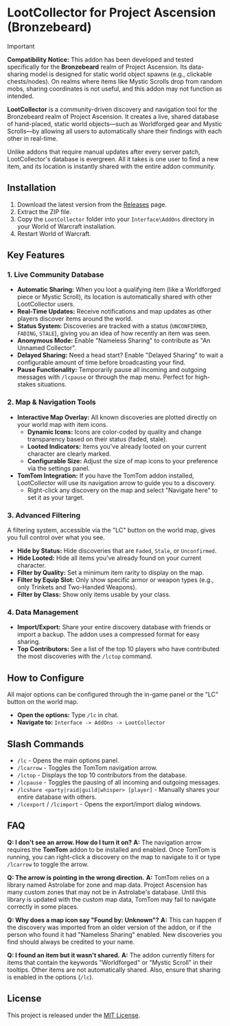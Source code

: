 # LootCollector for Project Ascension (Bronzebeard)

> [!IMPORTANT]  
> **Compatibility Notice:** This addon has been developed and tested specifically for the **Bronzebeard** realm of Project Ascension. Its data-sharing model is designed for static world object spawns (e.g., clickable chests/nodes). On realms where items like Mystic Scrolls drop from random mobs, sharing coordinates is not useful, and this addon may not function as intended.

**LootCollector** is a community-driven discovery and navigation tool for the Bronzebeard realm of Project Ascension. It creates a live, shared database of hand-placed, static world objects—such as Worldforged gear and Mystic Scrolls—by allowing all users to automatically share their findings with each other in real-time.

Unlike addons that require manual updates after every server patch, LootCollector's database is evergreen. All it takes is one user to find a new item, and its location is instantly shared with the entire addon community.

## Installation

1.  Download the latest version from the [Releases](https://github.com/your-username/LootCollector/releases) page.
2.  Extract the ZIP file.
3.  Copy the `LootCollector` folder into your `Interface\AddOns` directory in your World of Warcraft installation.
4.  Restart World of Warcraft.

## Key Features

### 1. Live Community Database
*   **Automatic Sharing:** When you loot a qualifying item (like a Worldforged piece or Mystic Scroll), its location is automatically shared with other LootCollector users.
*   **Real-Time Updates:** Receive notifications and map updates as other players discover items around the world.
*   **Status System:** Discoveries are tracked with a status (`UNCONFIRMED`, `FADING`, `STALE`), giving you an idea of how recently an item was seen.
*   **Anonymous Mode:** Enable "Nameless Sharing" to contribute as "An Unnamed Collector".
*   **Delayed Sharing:** Need a head start? Enable "Delayed Sharing" to wait a configurable amount of time before broadcasting your find.
*   **Pause Functionality:** Temporarily pause all incoming and outgoing messages with `/lcpause` or through the map menu. Perfect for high-stakes situations.

### 2. Map & Navigation Tools
*   **Interactive Map Overlay:** All known discoveries are plotted directly on your world map with item icons.
    *   **Dynamic Icons:** Icons are color-coded by quality and change transparency based on their status (faded, stale).
    *   **Looted Indicators:** Items you've already looted on your current character are clearly marked.
    *   **Configurable Size:** Adjust the size of map icons to your preference via the settings panel.
*   **TomTom Integration:** If you have the TomTom addon installed, LootCollector will use its navigation arrow to guide you to a discovery.
    *   Right-click any discovery on the map and select "Navigate here" to set it as your target.

### 3. Advanced Filtering
A filtering system, accessible via the "LC" button on the world map, gives you full control over what you see.
*   **Hide by Status:** Hide discoveries that are `Faded`, `Stale`, or `Unconfirmed`.
*   **Hide Looted:** Hide all items you've already found on your current character.
*   **Filter by Quality:** Set a minimum item rarity to display on the map.
*   **Filter by Equip Slot:** Only show specific armor or weapon types (e.g., only Trinkets and Two-Handed Weapons).
*   **Filter by Class:** Show only items usable by your class.

### 4. Data Management
*   **Import/Export:** Share your entire discovery database with friends or import a backup. The addon uses a compressed format for easy sharing.
*   **Top Contributors:** See a list of the top 10 players who have contributed the most discoveries with the `/lctop` command.

## How to Configure

All major options can be configured through the in-game panel or the "LC" button on the world map.

*   **Open the options:** Type `/lc` in chat.
*   **Navigate to:** `Interface -> AddOns -> LootCollector`

## Slash Commands

*   `/lc` - Opens the main options panel.
*   `/lcarrow` - Toggles the TomTom navigation arrow.
*   `/lctop` - Displays the top 10 contributors from the database.
*   `/lcpause` - Toggles the pausing of all incoming and outgoing messages.
*   `/lcshare <party|raid|guild|whisper> [player]` - Manually shares your entire database with others.
*   `/lcexport` / `/lcimport` - Opens the export/import dialog windows.

## FAQ

**Q: I don't see an arrow. How do I turn it on?**
**A:** The navigation arrow requires the **TomTom** addon to be installed and enabled. Once TomTom is running, you can right-click a discovery on the map to navigate to it or type `/lcarrow` to toggle the arrow.

**Q: The arrow is pointing in the wrong direction.**
**A:** TomTom relies on a library named Astrolabe for zone and map data. Project Ascension has many custom zones that may not be in Astrolabe's database. Until this library is updated with the custom map data, TomTom may fail to navigate correctly in some places.

**Q: Why does a map icon say "Found by: Unknown"?**
**A:** This can happen if the discovery was imported from an older version of the addon, or if the person who found it had "Nameless Sharing" enabled. New discoveries you find should always be credited to your name.

**Q: I found an item but it wasn't shared.**
**A:** The addon currently filters for items that contain the keywords "Worldforged" or "Mystic Scroll" in their tooltips. Other items are not automatically shared. Also, ensure that sharing is enabled in the options (`/lc`).

## License
This project is released under the [MIT License](LICENSE.md).